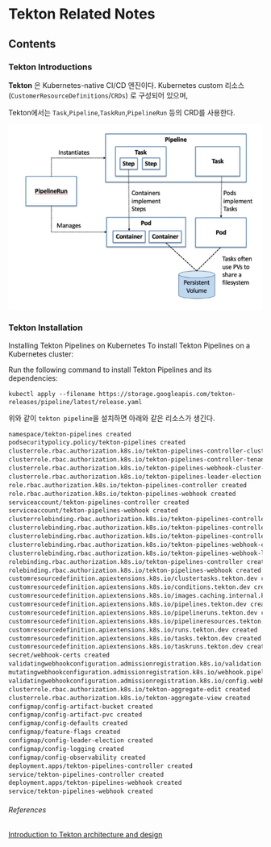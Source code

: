 # Tekton Related Notes

## Contents

### Tekton Introductions

**Tekton** 은 Kubernetes-native CI/CD 엔진이다. Kubernetes custom 리소스(`CustomerResourceDefinitions`/`CRDs`) 로 구성되어 있으며,

Tekton에서는 `Task`,`Pipeline`,`TaskRun`,`PipelineRun` 등의 CRD를 사용한다.

![Tekton Flow](../misc/img/Tekton_flow.png)

### Tekton Installation

Installing Tekton Pipelines on Kubernetes
To install Tekton Pipelines on a Kubernetes cluster:

Run the following command to install Tekton Pipelines and its dependencies:

```shell
kubectl apply --filename https://storage.googleapis.com/tekton-releases/pipeline/latest/release.yaml
```
위와 같이 `tekton pipeline`을 설치하면 아래와 같은 리소스가 생긴다.

```bash
namespace/tekton-pipelines created
podsecuritypolicy.policy/tekton-pipelines created
clusterrole.rbac.authorization.k8s.io/tekton-pipelines-controller-cluster-access created
clusterrole.rbac.authorization.k8s.io/tekton-pipelines-controller-tenant-access created
clusterrole.rbac.authorization.k8s.io/tekton-pipelines-webhook-cluster-access created
clusterrole.rbac.authorization.k8s.io/tekton-pipelines-leader-election created
role.rbac.authorization.k8s.io/tekton-pipelines-controller created
role.rbac.authorization.k8s.io/tekton-pipelines-webhook created
serviceaccount/tekton-pipelines-controller created
serviceaccount/tekton-pipelines-webhook created
clusterrolebinding.rbac.authorization.k8s.io/tekton-pipelines-controller-cluster-access created
clusterrolebinding.rbac.authorization.k8s.io/tekton-pipelines-controller-leaderelection created
clusterrolebinding.rbac.authorization.k8s.io/tekton-pipelines-controller-tenant-access created
clusterrolebinding.rbac.authorization.k8s.io/tekton-pipelines-webhook-cluster-access created
clusterrolebinding.rbac.authorization.k8s.io/tekton-pipelines-webhook-leaderelection created
rolebinding.rbac.authorization.k8s.io/tekton-pipelines-controller created
rolebinding.rbac.authorization.k8s.io/tekton-pipelines-webhook created
customresourcedefinition.apiextensions.k8s.io/clustertasks.tekton.dev created
customresourcedefinition.apiextensions.k8s.io/conditions.tekton.dev created
customresourcedefinition.apiextensions.k8s.io/images.caching.internal.knative.dev created
customresourcedefinition.apiextensions.k8s.io/pipelines.tekton.dev created
customresourcedefinition.apiextensions.k8s.io/pipelineruns.tekton.dev created
customresourcedefinition.apiextensions.k8s.io/pipelineresources.tekton.dev created
customresourcedefinition.apiextensions.k8s.io/runs.tekton.dev created
customresourcedefinition.apiextensions.k8s.io/tasks.tekton.dev created
customresourcedefinition.apiextensions.k8s.io/taskruns.tekton.dev created
secret/webhook-certs created
validatingwebhookconfiguration.admissionregistration.k8s.io/validation.webhook.pipeline.tekton.dev created
mutatingwebhookconfiguration.admissionregistration.k8s.io/webhook.pipeline.tekton.dev created
validatingwebhookconfiguration.admissionregistration.k8s.io/config.webhook.pipeline.tekton.dev created
clusterrole.rbac.authorization.k8s.io/tekton-aggregate-edit created
clusterrole.rbac.authorization.k8s.io/tekton-aggregate-view created
configmap/config-artifact-bucket created
configmap/config-artifact-pvc created
configmap/config-defaults created
configmap/feature-flags created
configmap/config-leader-election created
configmap/config-logging created
configmap/config-observability created
deployment.apps/tekton-pipelines-controller created
service/tekton-pipelines-controller created
deployment.apps/tekton-pipelines-webhook created
service/tekton-pipelines-webhook created
```

###### References
[Introduction to Tekton architecture and design](https://developer.ibm.com/devpractices/devops/articles/introduction-to-tekton-architecture-and-design/)